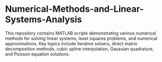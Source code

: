 # Numerical-Methods-and-Linear-Systems-Analysis
This repository contains MATLAB scripts demonstrating various numerical methods for solving linear systems, least squares problems, and numerical approximations. Key topics include iterative solvers, direct matrix decomposition methods, cubic spline interpolation, Gaussian quadrature, and Poisson equation solutions.
